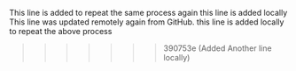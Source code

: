 
This line is added to repeat the same process again
this line is added locally
This line was updated remotely again from GitHub.
this line is added locally to repeat the above process
>>>>>>> 390753e (Added Another line locally)
